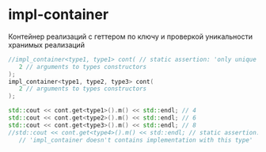 impl-container
==============

Контейнер реализаций с геттером по ключу и проверкой уникальности хранимых реализаций

```cpp
//impl_container<type1, type1> cont( // static assertion: 'only unique types allowed'
   2 // arguments to types constructors
);
impl_container<type1, type2, type3> cont(
   2 // arguments to types constructors
);

std::cout << cont.get<type1>().m() << std::endl; // 4
std::cout << cont.get<type2>().m() << std::endl; // 6
std::cout << cont.get<type3>().m() << std::endl; // 8
//std::cout << cont.get<type4>().m() << std::endl; // static assertion:
   // 'impl_container doesn't contains implementation with this type'

```
